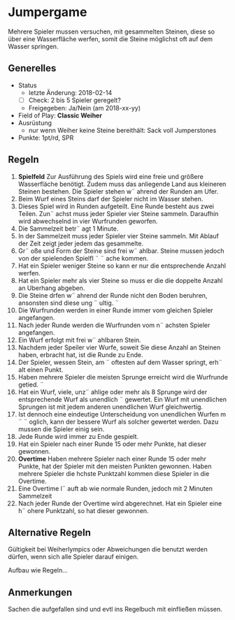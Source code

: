 # Jumpergame


Mehrere Spieler mussen versuchen, mit gesammelten Steinen, diese so über eine Wasserfläche werfen, somit die Steine möglichst oft auf dem Wasser springen.

## Generelles

- Status
    + letzte Änderung: 2018-02-14
    + [ ] Check: 2 bis 5 Spieler geregelt?
    + Freigegeben: Ja/Nein (am 2018-xx-yy)
- Field of Play: __Classic Weiher__
- Ausrüstung
    + nur wenn Weiher keine Steine bereithält: Sack voll Jumperstones
- Punkte: 1pt/rd, SPR


## Regeln

1. __Spielfeld__ Zur Ausführung des Spiels wird eine freie und größere Wasserfläche benötigt. Zudem muss das anliegende Land aus kleineren Steinen bestehen. Die Spieler stehen w¨ ahrend der Runden am Ufer.
2. Beim Wurf eines Steins darf der Spieler nicht im Wasser stehen.
3. Dieses Spiel wird in Runden aufgeteilt. Eine Runde besteht aus zwei Teilen. Zun¨ achst muss jeder Spieler vier Steine sammeln. Daraufhin wird abwechselnd in vier Wurfrunden geworfen.
4. Die Sammelzeit betr¨ agt 1 Minute.
5. In der Sammelzeit muss jeder Spieler vier Steine sammeln. Mit Ablauf der Zeit zeigt jeder jedem das gesammelte.
6. Gr¨ oße und Form der Steine sind frei w¨ ahlbar. Steine mussen jedoch von der spielenden Spielfl ¨ ¨ ache kommen.
7.  Hat ein Spieler weniger Steine so kann er nur die entsprechende Anzahl werfen.
8.  Hat ein Spieler mehr als vier Steine so muss er die die doppelte Anzahl an Uberhang abgeben.
9.  Die Steine drfen w¨ ahrend der Runde nicht den Boden beruhren, ansonsten sind diese ung ¨ ultig. ¨
10.  Die Wurfrunden werden in einer Runde immer vom gleichen Spieler angefangen.
11.  Nach jeder Runde werden die Wurfrunden vom n¨ achsten Spieler angefangen.
12.  Ein Wurf erfolgt mit frei w¨ ahlbaren Stein.
13.  Nachdem jeder Speiler vier Wurfe, soweit Sie diese Anzahl an Steinen haben, erbracht hat, ist die Runde zu Ende.
14.  Der Spieler, wessen Stein, am ¨ oftesten auf dem Wasser springt, erh¨ alt einen Punkt.
15.  Haben mehrere Spieler die meisten Sprunge erreicht wird die Wurfrunde getied. ¨
16.  Hat ein Wurf, viele, unz¨ ahlige oder mehr als 8 Sprunge wird der entsprechende Wurf als unendlich ¨ gewertet. Ein Wurf mit unendlichen Sprungen ist mit jedem anderen unendlichen Wurf gleichwertig.
17.  Ist dennoch eine eindeutige Unterscheidung von unendlichen Wurfen m ¨ ¨ oglich, kann der bessere Wurf als solcher gewertet werden. Dazu mussen die Spieler einig sein.
18.  Jede Runde wird immer zu Ende gespielt.
19.  Hat ein Spieler nach einer Runde 15 oder mehr Punkte, hat dieser gewonnen.
20.  __Overtime__ Haben mehrere Spieler nach einer Runde 15 oder mehr Punkte, hat der Spieler mit den meisten Punkten gewonnen. Haben mehrere Spieler die hchste Punktzahl kommen diese Spieler in die Overtime.
21.  Eine Overtime l¨ auft ab wie normale Runden, jedoch mit 2 Minuten Sammelzeit
22.  Nach jeder Runde der Overtime wird abgerechnet. Hat ein Spieler eine h¨ ohere Punktzahl, so hat dieser gewonnen.





## Alternative Regeln

Gültigkeit bei Weiherlympics oder Abweichungen die benutzt werden dürfen, wenn sich alle Spieler darauf einigen.

Aufbau wie Regeln...


## Anmerkungen

Sachen die aufgefallen sind und evtl ins Regelbuch mit einfließen müssen.
